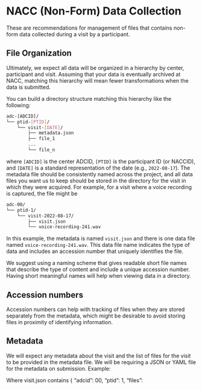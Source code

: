 # NACC (Non-Form) Data Collection

These are recommendations for management of files that contains non-form data collected during a visit by a participant.

## File Organization

Ultimately, we expect all data will be organized in a hierarchy by center, participant and visit.
Assuming that your data is eventually archived at NACC, matching this hierarchy will mean fewer transformations when the data is submitted. 

You can build a directory structure matching this hierarchy like the following: 

```bash
adc-[ADCID]/ 
└── ptid-[PTID]/ 
    └── visit-[DATE]/ 
        ├── metadata.json 
        ├── file_1 
        ...
        └── file_n 
```
 
where `[ADCID]` is the center ADCID, `[PTID]` is the participant ID (or NACCID), and `[DATE]` is a standard representation of the date (e.g., `2022-08-17`).
The metadata file should be consistently named across the project, and all data files you want us to keep should be stored in the directory for the visit in which they were acquired. 
For example, for a visit where a voice recording is captured, the file might be 

```bash
adc-00/ 
└── ptid-1/ 
    └── visit-2022-08-17/ 
        ├── visit.json 
        └── voice-recording-241.wav 
```

In this example, the metadata is named `visit.json` and there is one data file named `voice-recording-241.wav`.
This data file name indicates the type of data and includes an accession number that uniquely identifies the file.

We suggest using a naming scheme that gives readable short file names that describe the type of content and include a unique accession number.
Having short meaningful names will help when viewing data in a directory.

## Accession numbers

Accession numbers can help with tracking of files when they are stored separately from the metadata, which might be desirable to avoid storing files in proximity of identifying information.

## Metadata

We will expect any metadata about the visit and the list of files for the visit to be provided in the metadata file. We will be requiring a JSON or YAML file for the metadata on submission. 
Example: 



Where visit.json contains 
{ 
    “adcid”: 00, 
   “ptid”: 1, 
    “files”:  